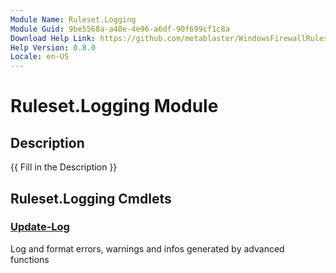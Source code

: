```yaml
---
Module Name: Ruleset.Logging
Module Guid: 9be5568a-a48e-4e96-a6df-90f699cf1c8a
Download Help Link: https://github.com/metablaster/WindowsFirewallRuleset/tree/master/Config/HelpContent/0.8.0
Help Version: 0.8.0
Locale: en-US
---
```


# Ruleset.Logging Module

## Description

{{ Fill in the Description }}

## Ruleset.Logging Cmdlets

### [Update-Log](Update-Log.md)

Log and format errors, warnings and infos generated by advanced functions
